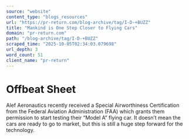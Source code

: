 ```yaml
---
source: "website"
content_type: "blogs_resources"
url: "https://pr-return.com/blog-archive/tag/I-D-+BUZZ"
title: "Mankind is One Step Closer to Flying Cars"
domain: "pr-return.com"
path: "/blog-archive/tag/I-D-+BUZZ"
scraped_time: "2025-10-05T02:34:03.079698"
url_depth: 3
word_count: 51
client_name: "pr-return"
---
```


# Offbeat Sheet

Alef Aeronautics recently received a Special Airworthiness Certification from the Federal Aviation Administration (FAA) which grants them permission to start testing their “Model A” flying car. It doesn’t mean the cars are ready to go to market, but this is still a huge step forward for the technology.